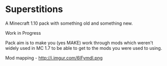 # Superstitions
A Minecraft 1.10 pack with something old and something new.

Work in Progress

Pack aim is to make you (yes MAKE) work through mods which weren't widely used in MC 1.7 to be able to get to the mods you were used to using.

Mod mapping - http://i.imgur.com/6lFymdI.png
